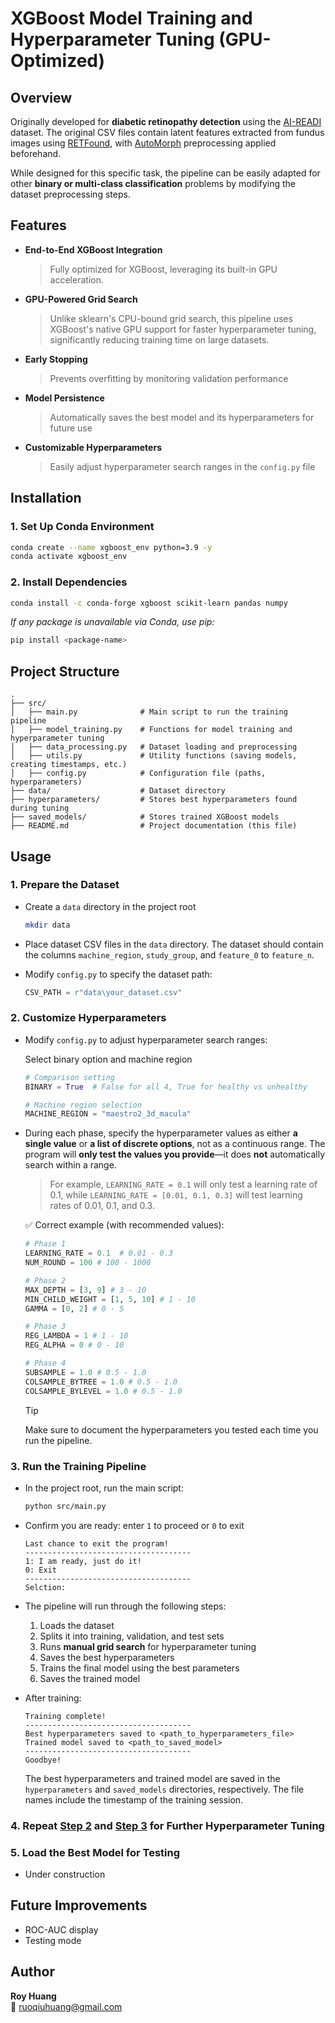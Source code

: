 # XGBoost Model Training and Hyperparameter Tuning (GPU-Optimized)

## Overview
Originally developed for **diabetic retinopathy detection** using the [AI-READI](https://aireadi.org/dataset) dataset. The original CSV files contain latent features extracted from fundus images using [RETFound](https://github.com/rmaphoh/RETFound_MAE), with [AutoMorph](https://github.com/rmaphoh/AutoMorph) preprocessing applied beforehand.

While designed for this specific task, the pipeline can be easily adapted for other **binary or multi-class classification** problems by modifying the dataset preprocessing steps.


## Features
- **End-to-End XGBoost Integration**
    > Fully optimized for XGBoost, leveraging its built-in GPU acceleration.
- **GPU-Powered Grid Search**
    > Unlike sklearn's CPU-bound grid search, this pipeline uses XGBoost's native GPU support for faster hyperparameter tuning, significantly reducing training time on large datasets.
- **Early Stopping**
    > Prevents overfitting by monitoring validation performance
- **Model Persistence**
    > Automatically saves the best model and its hyperparameters for future use
- **Customizable Hyperparameters**
    > Easily adjust hyperparameter search ranges in the `config.py` file


## Installation
### **1. Set Up Conda Environment**
```bash
conda create --name xgboost_env python=3.9 -y
conda activate xgboost_env
```

### **2. Install Dependencies**
```bash
conda install -c conda-forge xgboost scikit-learn pandas numpy
```
*If any package is unavailable via Conda, use pip:*
```bash
pip install <package-name>
```


## Project Structure
```
.
├── src/
│   ├── main.py              # Main script to run the training pipeline
│   ├── model_training.py    # Functions for model training and hyperparameter tuning
│   ├── data_processing.py   # Dataset loading and preprocessing
│   ├── utils.py             # Utility functions (saving models, creating timestamps, etc.)
│   ├── config.py            # Configuration file (paths, hyperparameters)
├── data/                    # Dataset directory
├── hyperparameters/         # Stores best hyperparameters found during tuning
├── saved_models/            # Stores trained XGBoost models
├── README.md                # Project documentation (this file)
```


## Usage
### **1. Prepare the Dataset**
- Create a `data` directory in the project root
    ```bash
    mkdir data
    ```

- Place dataset CSV files in the `data` directory. The dataset should contain the columns 
`machine_region`, `study_group`, and `feature_0` to `feature_n`.

- Modify `config.py` to specify the dataset path:
    ```python
    CSV_PATH = r"data\your_dataset.csv"
    ```

### **2. Customize Hyperparameters**
- Modify `config.py` to adjust hyperparameter search ranges:
    
    Select binary option and machine region
    ```python
    # Comparison setting
    BINARY = True  # False for all 4, True for healthy vs unhealthy

    # Machine region selection
    MACHINE_REGION = "maestro2_3d_macula"
    ```

- During each phase, specify the hyperparameter values as 
  either **a single value** or **a list of discrete options**, not as a continuous range. 
  The program will **only test the values you provide**—it does **not** 
  automatically search within a range.

    > For example, `LEARNING_RATE = 0.1` will only test a learning rate of 0.1,
    while `LEARNING_RATE = [0.01, 0.1, 0.3]` will test learning rates of 0.01, 0.1, and 0.3.

    ✅ Correct example (with recommended values): 
    ```python
    # Phase 1
    LEARNING_RATE = 0.1  # 0.01 - 0.3
    NUM_ROUND = 100 # 100 - 1000

    # Phase 2
    MAX_DEPTH = [3, 9] # 3 - 10
    MIN_CHILD_WEIGHT = [1, 5, 10] # 1 - 10
    GAMMA = [0, 2] # 0 - 5

    # Phase 3
    REG_LAMBDA = 1 # 1 - 10
    REG_ALPHA = 0 # 0 - 10

    # Phase 4
    SUBSAMPLE = 1.0 # 0.5 - 1.0
    COLSAMPLE_BYTREE = 1.0 # 0.5 - 1.0
    COLSAMPLE_BYLEVEL = 1.0 # 0.5 - 1.0
    ```

    > [!TIP]
    > Make sure to document the hyperparameters you tested each time you run the pipeline.

### **3. Run the Training Pipeline**
- In the project root, run the main script:
    ```bash
    python src/main.py
    ```

- Confirm you are ready: enter `1` to proceed or `0` to exit
    ```console
    Last chance to exit the program!
    -------------------------------------
    1: I am ready, just do it!
    0: Exit
    -------------------------------------
    Selction: 
    ```

- The pipeline will run through the following steps: 
    1. Loads the dataset
    2. Splits it into training, validation, and test sets
    3. Runs **manual grid search** for hyperparameter tuning
    4. Saves the best hyperparameters
    5. Trains the final model using the best parameters
    6. Saves the trained model

- After training: 
    ```console
    Training complete!
    -------------------------------------
    Best hyperparameters saved to <path_to_hyperparameters_file>
    Trained model saved to <path_to_saved_model>
    -------------------------------------
    Goodbye!
    ```
    The best hyperparameters and trained model are saved in the `hyperparameters` and `saved_models` directories, respectively. The file names include the timestamp of the training session.

### **4. Repeat [Step 2](#2-customize-hyperparameters) and [Step 3](#3-run-the-training-pipeline) for Further Hyperparameter Tuning**

### **5. Load the Best Model for Testing**
- Under construction


## Future Improvements
- ROC-AUC display
- Testing mode 


## Author
**Roy Huang**  
📧 ruoqiuhuang@gmail.com

